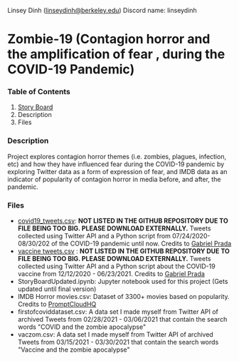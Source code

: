 Linsey Dinh (linseydinh@berkeley.edu)
Discord name: linseydinh 
# Zombie-19 (Contagion horror and the amplification of fear , during the COVID-19 Pandemic)

### Table of Contents
 
1. [Story Board](https://lucid.app/lucidchart/invitations/accept/inv_51e2e364-d5bc-4779-9c7f-fc51242c81f8)	
2. Description
3. Files

### Description

Project explores contagion horror themes (i.e. zombies, plagues, infection, etc) and how they have influenced fear during the COVID-19 pandemic by exploring Twitter data as a form of expression of fear, and IMDB data as an indicator of popularity of contagion horror in media before, and after, the pandemic. 

### Files

- [covid19_tweets.csv](https://drive.google.com/file/d/1vqRIefne-aqcrGCXIMcDdmtkojVhw7qi/view?usp=sharing): **NOT LISTED IN THE GITHUB REPOSITORY DUE TO FILE BEING TOO BIG. PLEASE DOWNLOAD EXTERNALLY.** Tweets collected using Twitter API and a Python script from 07/24/2020-08/30/202 of the COVID-19 pandemic until now. Credits to [Gabriel Prada](https://www.kaggle.com/gpreda)
- [vaccine tweets.csv](https://drive.google.com/file/d/1i6OoYcf5WotyfxazZuRsqEgRzit6lJb5/view?usp=sharing) : **NOT LISTED IN THE GITHUB REPOSITORY DUE TO FILE BEING TOO BIG. PLEASE DOWNLOAD EXTERNALLY.** Tweets collected using Twitter API and a Python script about the COVID-19 vaccine from 12/12/2020 - 06/23/2021. Credits to [Gabriel Prada](https://www.kaggle.com/gpreda)
- StoryBoardUpdated.ipynb: Jupyter notebook used for this project (Gets updated until final version)
- IMDB Horror movies.csv: Dataset of 3300+ movies based on popularity. Credits to [PromptCloudHQ](https://www.kaggle.com/PromptCloudHQ/imdb-horror-movie-dataset)
- firstofcoviddataset.csv: A data set I made myself from Twitter API of archived Tweets from 02/28/2021 - 03/06/2021 that contain the search words "COVID and the zombie apocalypse"
- vaczom.csv: A data set I made myself from Twitter API of archived Tweets from 03/15/2021 - 03/30/2021 that contain the search words "Vaccine and the zombie apocalypse"
